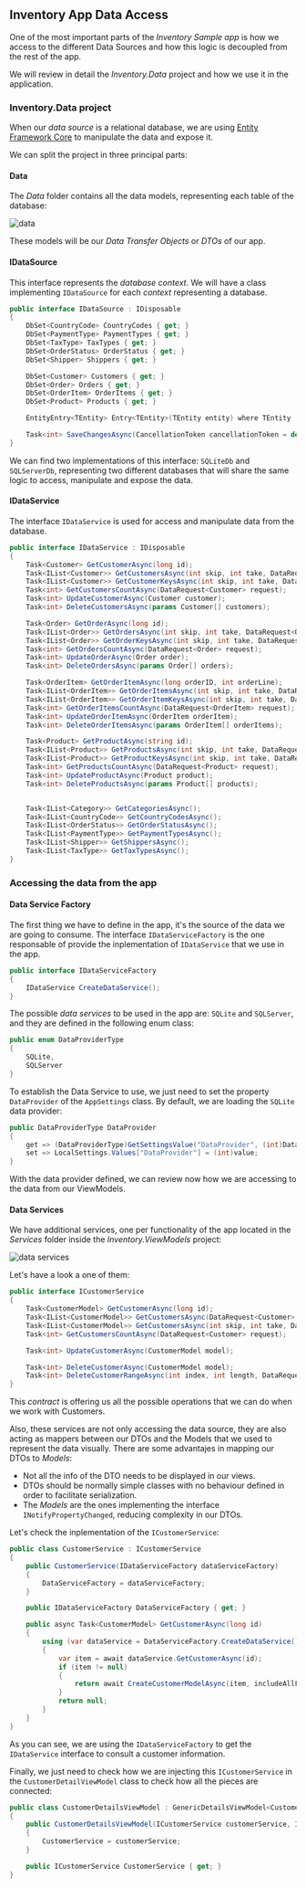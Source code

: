 ## Inventory App Data Access

One of the most important parts of the *Inventory Sample app* is how we access to the different Data Sources and how this logic is decoupled from the rest of the app.

We will review in detail the *Inventory.Data* project and how we use it in the application.

### Inventory.Data project

When our *data source* is a relational database, we are using [Entity Framework Core](../dataaccess.md) to manipulate the data and expose it.

We can split the project in three principal parts:

#### Data

The *Data* folder contains all the data models, representing each table of the database:

![data](../img/datamodels.png)

These models will be our *Data Transfer Objects* or *DTOs* of our app.

#### IDataSource 

This interface represents the *database context*. We will have a class implementing `IDataSource` for each *context* representing a database.

```csharp
public interface IDataSource : IDisposable
{
    DbSet<CountryCode> CountryCodes { get; }
    DbSet<PaymentType> PaymentTypes { get; }
    DbSet<TaxType> TaxTypes { get; }
    DbSet<OrderStatus> OrderStatus { get; }
    DbSet<Shipper> Shippers { get; }

    DbSet<Customer> Customers { get; }
    DbSet<Order> Orders { get; }
    DbSet<OrderItem> OrderItems { get; }
    DbSet<Product> Products { get; }

    EntityEntry<TEntity> Entry<TEntity>(TEntity entity) where TEntity : class;

    Task<int> SaveChangesAsync(CancellationToken cancellationToken = default(CancellationToken));
}
```
We can find two implementations of this interface: `SQLiteDb` and `SQLServerDb`, representing two different databases that will share the same logic to access, manipulate and expose the data.

#### IDataService

The interface `IDataService` is used for access and manipulate data from the database.

```csharp
public interface IDataService : IDisposable
{
    Task<Customer> GetCustomerAsync(long id);
    Task<IList<Customer>> GetCustomersAsync(int skip, int take, DataRequest<Customer> request);
    Task<IList<Customer>> GetCustomerKeysAsync(int skip, int take, DataRequest<Customer> request);
    Task<int> GetCustomersCountAsync(DataRequest<Customer> request);
    Task<int> UpdateCustomerAsync(Customer customer);
    Task<int> DeleteCustomersAsync(params Customer[] customers);

    Task<Order> GetOrderAsync(long id);
    Task<IList<Order>> GetOrdersAsync(int skip, int take, DataRequest<Order> request);
    Task<IList<Order>> GetOrderKeysAsync(int skip, int take, DataRequest<Order> request);
    Task<int> GetOrdersCountAsync(DataRequest<Order> request);
    Task<int> UpdateOrderAsync(Order order);
    Task<int> DeleteOrdersAsync(params Order[] orders);

    Task<OrderItem> GetOrderItemAsync(long orderID, int orderLine);
    Task<IList<OrderItem>> GetOrderItemsAsync(int skip, int take, DataRequest<OrderItem> request);
    Task<IList<OrderItem>> GetOrderItemKeysAsync(int skip, int take, DataRequest<OrderItem> request);
    Task<int> GetOrderItemsCountAsync(DataRequest<OrderItem> request);
    Task<int> UpdateOrderItemAsync(OrderItem orderItem);
    Task<int> DeleteOrderItemsAsync(params OrderItem[] orderItems);

    Task<Product> GetProductAsync(string id);
    Task<IList<Product>> GetProductsAsync(int skip, int take, DataRequest<Product> request);
    Task<IList<Product>> GetProductKeysAsync(int skip, int take, DataRequest<Product> request);
    Task<int> GetProductsCountAsync(DataRequest<Product> request);
    Task<int> UpdateProductAsync(Product product);
    Task<int> DeleteProductsAsync(params Product[] products);


    Task<IList<Category>> GetCategoriesAsync();
    Task<IList<CountryCode>> GetCountryCodesAsync();
    Task<IList<OrderStatus>> GetOrderStatusAsync();
    Task<IList<PaymentType>> GetPaymentTypesAsync();
    Task<IList<Shipper>> GetShippersAsync();
    Task<IList<TaxType>> GetTaxTypesAsync();
}
```

### Accessing the data from the app 

#### Data Service Factory

The first thing we have to define in the app, it's the source of the data we are going to consume. The interface `IDataServiceFactory` is the one responsable of provide the inplementation of `IDataService` that we use in the app. 
```csharp
public interface IDataServiceFactory
{
    IDataService CreateDataService();
}
```
The possible *data services* to be used in the app are: `SQLite` and `SQLServer`, and they are defined in the following enum class:
```csharp
public enum DataProviderType
{
    SQLite,
    SQLServer
}
```
To establish the Data Service to use, we just need to set the property `DataProvider` of the `AppSettings` class. By default, we are loading the `SQLite` data provider:
```csharp
public DataProviderType DataProvider
{
    get => (DataProviderType)GetSettingsValue("DataProvider", (int)DataProviderType.SQLite);
    set => LocalSettings.Values["DataProvider"] = (int)value;
}
```
With the data provider defined, we can review now how we are accessing to the data from our ViewModels.  

#### Data Services

We have additional services, one per functionality of the app located in the *Services* folder inside the *Inventory.ViewModels* project:

![data services](../img/data-services.png)

Let's have a look a one of them:
```csharp
public interface ICustomerService
{
    Task<CustomerModel> GetCustomerAsync(long id);
    Task<IList<CustomerModel>> GetCustomersAsync(DataRequest<Customer> request);
    Task<IList<CustomerModel>> GetCustomersAsync(int skip, int take, DataRequest<Customer> request);
    Task<int> GetCustomersCountAsync(DataRequest<Customer> request);

    Task<int> UpdateCustomerAsync(CustomerModel model);

    Task<int> DeleteCustomerAsync(CustomerModel model);
    Task<int> DeleteCustomerRangeAsync(int index, int length, DataRequest<Customer> request);
}
```
This *contract* is offering us all the possible operations that we can do when we work with Customers.

Also, these services are not only accessing the data source, they are also acting as mappers between our DTOs and the Models that we used to represent the data visually. There are some advantajes in mapping our DTOs to *Models*:

- Not all the info of the DTO needs to be displayed in our views.
- DTOs should be normally simple classes with no behaviour defined in order to facilitate serialization.
- The *Models* are the ones implementing the interface `INotifyPropertyChanged`, reducing complexity in our DTOs.

Let's check the inplementation of the `ICustomerService`:
```csharp
public class CustomerService : ICustomerService
{
    public CustomerService(IDataServiceFactory dataServiceFactory)
    {
        DataServiceFactory = dataServiceFactory;
    }

    public IDataServiceFactory DataServiceFactory { get; }

    public async Task<CustomerModel> GetCustomerAsync(long id)
    {
        using (var dataService = DataServiceFactory.CreateDataService())
        {
            var item = await dataService.GetCustomerAsync(id);
            if (item != null)
            {
                return await CreateCustomerModelAsync(item, includeAllFields: true);
            }
            return null;
        }
    }
}
```

As you can see, we are using the `IDataServiceFactory` to get the `IDataService` interface to consult a customer information.

Finally, we just need to check how we are injecting this `ICustomerService` in the `CustomerDetailViewModel` class to check how all the pieces are connected:

```csharp
public class CustomerDetailsViewModel : GenericDetailsViewModel<CustomerModel>
{
    public CustomerDetailsViewModel(ICustomerService customerService, ICommonServices commonServices) : base(commonServices)
    {
        CustomerService = customerService;
    }

    public ICustomerService CustomerService { get; }
}
```

